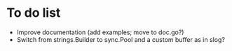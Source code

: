 # To do list

+ Improve documentation (add examples; move to doc.go?)
+ Switch from strings.Builder to sync.Pool and a custom buffer as in slog?
